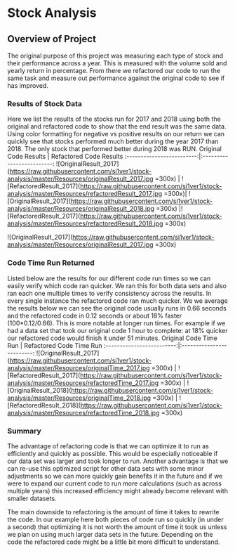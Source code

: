 
# Stock Analysis

## Overview of Project
The original purpose of this project was measuring each type of stock and their performance across a year. This is measured with the volume sold and yearly return in percentage. From there we refactored our code to run the same task and measure out performance against the original code to see if has improved.

### Results of Stock Data

Here we list the results of the stocks run for 2017 and 2018 using both the original and refactored code to show that the end result was the same data. Using color formatting for negative vs positive results on our return we can quickly see that stocks performed much better during the year 2017 than 2018. The only stock that performed better during 2018 was RUN.
Original Code Results       |  Refactored Code Results
:-------------------------:|:-------------------------:
![OriginalResult_2017](https://raw.githubusercontent.com/si1ver1/stock-analysis/master/Resources/originalResult_2017.jpg =300x)  |  ![RefactoredResult_2017](https://raw.githubusercontent.com/si1ver1/stock-analysis/master/Resources/refactoredResult_2017.jpg =300x)|
![OriginalResult_2017](https://raw.githubusercontent.com/si1ver1/stock-analysis/master/Resources/originalResult_2018.jpg =300x)  |![RefactoredResult_2017](https://raw.githubusercontent.com/si1ver1/stock-analysis/master/Resources/refactoredResult_2018.jpg =300x)

![OriginalResult_2017](https://raw.githubusercontent.com/si1ver1/stock-analysis/master/Resources/originalResult_2017.jpg =300x)

### Code Time Run Returned
Listed below are the results for our different code run times so we can easily verify which code ran quicker. We ran this for both data sets and also ran each one multiple times to verify consistency across the results. In every single instance the refactored code ran much quicker. We we average the results below we can see the original code usually runs in 0.66 seconds and the refactored code in 0.12 seconds or about 18% faster (100*0.12/0.66). This is more notable at longer run times. For example if we had a data set that took our original code 1 hour to complete: at 18% quicker our refactored code would finish it under 51 minutes. 
Original Code Time Run      |  Refactored Code Time Run
:-------------------------:|:-------------------------:
![OriginalResult_2017](https://raw.githubusercontent.com/si1ver1/stock-analysis/master/Resources/originalTime_2017.jpg =300x)  | ![RefactoredResult_2017](https://raw.githubusercontent.com/si1ver1/stock-analysis/master/Resources/refactoredTime_2017.jpg =300x)
| ![OriginalResult_2018](https://raw.githubusercontent.com/si1ver1/stock-analysis/master/Resources/originalTime_2018.jpg =300x) | ![RefactoredResult_2018](https://raw.githubusercontent.com/si1ver1/stock-analysis/master/Resources/refactoredTime_2018.jpg =300x)


### Summary
The advantage of refactoring code is that we can optimize it to run as efficiently and quickly as possible. This would be especially noticeable if our data set was larger and took longer to run. Another advantage is that we can re-use this optimized script for other data sets with some minor adjustments so we can more quickly gain benefits it in the future and if we were to expand our current code to run more calculations (such as across multiple years) this increased efficiency might already become relevant with smaller datasets.

The main downside to refactoring is the amount of time it takes to rewrite the code. In our example here both pieces of code run so quickly (in under a second) that optimizing it is not worth the amount of time it took us unless we plan on using much larger data sets in the future. Depending on the code the refactored code might be a little bit more difficult to understand.

